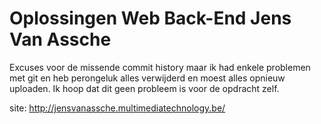 # Oplossingen Web Back-End Jens Van Assche
Excuses voor de missende commit history maar ik had enkele problemen met git en heb perongeluk alles verwijderd en moest alles opnieuw uploaden.
Ik hoop dat dit geen probleem is voor de opdracht zelf.

site: http://jensvanassche.multimediatechnology.be/

